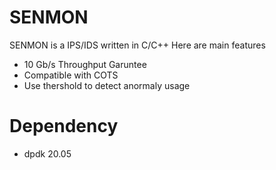 # SENMON

SENMON is a IPS/IDS written in C/C++
Here are main features

- 10 Gb/s Throughput Garuntee
- Compatible with COTS
- Use thershold to detect anormaly usage

# Dependency

- dpdk 20.05
